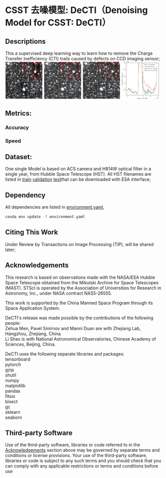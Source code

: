 # CSST 去噪模型: DeCTI（Denoising Model for CSST: DeCTI）

## Descriptions
This a supervised deep learning way to learn how to remove the Charge Transfer Inefficiency (CTI) trails caused by defects on CCD imaging sensor;
<img src="figs/vis_lq.png" width="24%"> <img src="figs/vis_pr.png" width="24%"> <img src="figs/vis_gt.png" width="24%"> <img src="figs/vis_value.png" width="24%">
## Metrics:
### Accuracy
### Speed
## Dataset:
One single Model is based on ACS camera and H814W optical filter in a single year, from Hubble Space Telescope (HST).
All HST filenames are listed in [train](config/train.csv) [validation](config/val.csv) [test](config/test.csv)that can be downloaded with ESA interface;

## Dependency
All dependencies are listed in [environment.yaml](environment.yaml),  
```bash
conda env update -f environment.yaml
```

## Citing This Work
Under Review by Transactions on Image Processing (TIP), will be shared later;

## Acknowledgements
This research is based on observations made with the NASA/ESA Hubble Space Telescope obtained from the Mikulski Archive for Space Telescopes (MAST). STScI is operated by the Association of Universities for Research in Astronomy, Inc., under NASA contract NAS5-26555.

This work is supported by the China Manned Space Program through its Space Application System.

DeCTI's release was made possible by the contributions of the following people:  
Zehua Men, Pavel Smirnov and Manni Duan are with Zhejiang Lab, Hangzhou, Zhejiang, China.  
Li Shao is with National Astronomical Observatories, Chinese Academy of Sciences, Beijing, China.

DeCTI uses the following separate libraries and packages:  
tensorboard  
pytorch  
gzip  
shutil  
numpy  
matplotlib  
pandas  
fitsio  
bisect  
gc  
sklearn  
seaborn

## Third-party Software
Use of the third-party software, libraries or code referred to in the [Acknowledgements](#Acknowledgements) section above may be governed by separate terms and conditions or license provisions. Your use of the third-party software, libraries or code is subject to any such terms and you should check that you can comply with any applicable restrictions or terms and conditions before use
